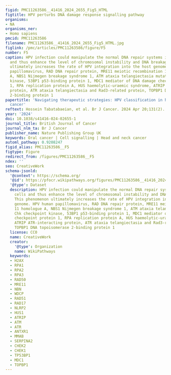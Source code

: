 ```yaml
---
figid: PMC11263586__41416_2024_2655_Fig5_HTML
figtitle: HPV perturbs DNA damage response signalling pathway
organisms:
- NA
organisms_ner:
- Homo sapiens
pmcid: PMC11263586
filename: PMC11263586__41416_2024_2655_Fig5_HTML.jpg
figlink: /pmc/articles/PMC11263586/figure/F5
number: F5
caption: HPV infection could manipulate the normal DNA repair systems in the cells
  and thus enhance the level of chromosomal instability and DNA breakage. This phenomenon
  ultimately increases the rate of HPV integration into the host genome. HPV human
  papillomavirus, RAD DNA repair protein, MRE11 meiotic recombination 11 homologue
  A, NBS1 Nijmegen breakage syndrome 1, ATM ataxia telangiectasia mutated, Chk checkpoint
  kinase, 53BP1 p53-binding protein 1, MDC1 mediator of DNA damage checkpoint protein
  1, RPA replication protein A, HUS haemolytic-uraemic syndrome, ATRIP ATR-interacting
  protein, ATR ataxia telangiectasia and Rad3-related protein, TOPBP1 DNA topoisomerase
  2-binding protein 1
papertitle: 'Navigating therapeutic strategies: HPV classification in head and neck
  cancer'
reftext: Hossein Tabatabaeian, et al. Br J Cancer. 2024 Apr 20;131(2).
year: '2024'
doi: 10.1038/s41416-024-02655-1
journal_title: British Journal of Cancer
journal_nlm_ta: Br J Cancer
publisher_name: Nature Publishing Group UK
keywords: Oral cancer | Cell signalling | Head and neck cancer
automl_pathway: 0.9208247
figid_alias: PMC11263586__F5
figtype: Figure
redirect_from: /figures/PMC11263586__F5
ndex: ''
seo: CreativeWork
schema-jsonld:
  '@context': https://schema.org/
  '@id': https://pfocr.wikipathways.org/figures/PMC11263586__41416_2024_2655_Fig5_HTML.html
  '@type': Dataset
  description: HPV infection could manipulate the normal DNA repair systems in the
    cells and thus enhance the level of chromosomal instability and DNA breakage.
    This phenomenon ultimately increases the rate of HPV integration into the host
    genome. HPV human papillomavirus, RAD DNA repair protein, MRE11 meiotic recombination
    11 homologue A, NBS1 Nijmegen breakage syndrome 1, ATM ataxia telangiectasia mutated,
    Chk checkpoint kinase, 53BP1 p53-binding protein 1, MDC1 mediator of DNA damage
    checkpoint protein 1, RPA replication protein A, HUS haemolytic-uraemic syndrome,
    ATRIP ATR-interacting protein, ATR ataxia telangiectasia and Rad3-related protein,
    TOPBP1 DNA topoisomerase 2-binding protein 1
  license: CC0
  name: CreativeWork
  creator:
    '@type': Organization
    name: WikiPathways
  keywords:
  - H2AX
  - RPA1
  - RPA2
  - RPA3
  - RAD50
  - MRE11
  - NBN
  - WDCP
  - RAD51
  - RAD17
  - NLRP2
  - HUS1
  - ATRIP
  - ATM
  - ATR
  - ANTXR1
  - MMAB
  - SERPINA2
  - CHEK2
  - CHEK1
  - TP53BP1
  - MDC1
  - TOPBP1
---
```

